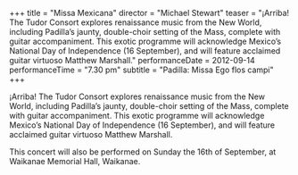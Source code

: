 +++
title = "Missa Mexicana"
director = "Michael Stewart"
teaser = "¡Arriba! The Tudor Consort explores renaissance music from the New World, including Padilla’s jaunty, double-choir setting of the Mass, complete with guitar accompaniment. This exotic programme will acknowledge Mexico’s National Day of Independence (16 September), and will feature acclaimed guitar virtuoso Matthew Marshall."
performanceDate = 2012-09-14
performanceTime = "7.30 pm"
subtitle = "Padilla: Missa Ego flos campi"
+++

¡Arriba! The Tudor Consort explores renaissance music from the New World, including Padilla’s jaunty, double-choir setting of the Mass, complete with guitar accompaniment. This exotic programme will acknowledge Mexico’s National Day of Independence (16 September), and will feature acclaimed guitar virtuoso Matthew Marshall.


This concert will also be performed on Sunday the 16th of September, at Waikanae Memorial Hall, Waikanae.
